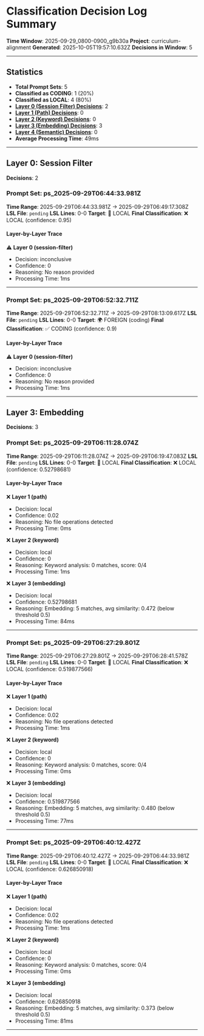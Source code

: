 # Classification Decision Log Summary

**Time Window**: 2025-09-29_0800-0900_g9b30a
**Project**: curriculum-alignment
**Generated**: 2025-10-05T19:57:10.632Z
**Decisions in Window**: 5

---

## Statistics

- **Total Prompt Sets**: 5
- **Classified as CODING**: 1 (20%)
- **Classified as LOCAL**: 4 (80%)
- **[Layer 0 (Session Filter) Decisions](#layer-0-session-filter)**: 2
- **[Layer 1 (Path) Decisions](#layer-1-path)**: 0
- **[Layer 2 (Keyword) Decisions](#layer-2-keyword)**: 0
- **[Layer 3 (Embedding) Decisions](#layer-3-embedding)**: 3
- **[Layer 4 (Semantic) Decisions](#layer-4-semantic)**: 0
- **Average Processing Time**: 49ms

---

## Layer 0: Session Filter

**Decisions**: 2

### Prompt Set: ps_2025-09-29T06:44:33.981Z

**Time Range**: 2025-09-29T06:44:33.981Z → 2025-09-29T06:49:17.308Z
**LSL File**: `pending`
**LSL Lines**: 0-0
**Target**: 📍 LOCAL
**Final Classification**: ❌ LOCAL (confidence: 0.95)

#### Layer-by-Layer Trace

⚠️ **Layer 0 (session-filter)**
- Decision: inconclusive
- Confidence: 0
- Reasoning: No reason provided
- Processing Time: 1ms

---

### Prompt Set: ps_2025-09-29T06:52:32.711Z

**Time Range**: 2025-09-29T06:52:32.711Z → 2025-09-29T08:13:09.617Z
**LSL File**: `pending`
**LSL Lines**: 0-0
**Target**: 🌍 FOREIGN (coding)
**Final Classification**: ✅ CODING (confidence: 0.9)

#### Layer-by-Layer Trace

⚠️ **Layer 0 (session-filter)**
- Decision: inconclusive
- Confidence: 0
- Reasoning: No reason provided
- Processing Time: 1ms

---

## Layer 3: Embedding

**Decisions**: 3

### Prompt Set: ps_2025-09-29T06:11:28.074Z

**Time Range**: 2025-09-29T06:11:28.074Z → 2025-09-29T06:19:47.083Z
**LSL File**: `pending`
**LSL Lines**: 0-0
**Target**: 📍 LOCAL
**Final Classification**: ❌ LOCAL (confidence: 0.52798681)

#### Layer-by-Layer Trace

❌ **Layer 1 (path)**
- Decision: local
- Confidence: 0.02
- Reasoning: No file operations detected
- Processing Time: 0ms

❌ **Layer 2 (keyword)**
- Decision: local
- Confidence: 0
- Reasoning: Keyword analysis: 0 matches, score: 0/4
- Processing Time: 1ms

❌ **Layer 3 (embedding)**
- Decision: local
- Confidence: 0.52798681
- Reasoning: Embedding: 5 matches, avg similarity: 0.472 (below threshold 0.5)
- Processing Time: 84ms

---

### Prompt Set: ps_2025-09-29T06:27:29.801Z

**Time Range**: 2025-09-29T06:27:29.801Z → 2025-09-29T06:28:41.578Z
**LSL File**: `pending`
**LSL Lines**: 0-0
**Target**: 📍 LOCAL
**Final Classification**: ❌ LOCAL (confidence: 0.519877566)

#### Layer-by-Layer Trace

❌ **Layer 1 (path)**
- Decision: local
- Confidence: 0.02
- Reasoning: No file operations detected
- Processing Time: 1ms

❌ **Layer 2 (keyword)**
- Decision: local
- Confidence: 0
- Reasoning: Keyword analysis: 0 matches, score: 0/4
- Processing Time: 0ms

❌ **Layer 3 (embedding)**
- Decision: local
- Confidence: 0.519877566
- Reasoning: Embedding: 5 matches, avg similarity: 0.480 (below threshold 0.5)
- Processing Time: 77ms

---

### Prompt Set: ps_2025-09-29T06:40:12.427Z

**Time Range**: 2025-09-29T06:40:12.427Z → 2025-09-29T06:44:33.981Z
**LSL File**: `pending`
**LSL Lines**: 0-0
**Target**: 📍 LOCAL
**Final Classification**: ❌ LOCAL (confidence: 0.626850918)

#### Layer-by-Layer Trace

❌ **Layer 1 (path)**
- Decision: local
- Confidence: 0.02
- Reasoning: No file operations detected
- Processing Time: 1ms

❌ **Layer 2 (keyword)**
- Decision: local
- Confidence: 0
- Reasoning: Keyword analysis: 0 matches, score: 0/4
- Processing Time: 0ms

❌ **Layer 3 (embedding)**
- Decision: local
- Confidence: 0.626850918
- Reasoning: Embedding: 5 matches, avg similarity: 0.373 (below threshold 0.5)
- Processing Time: 81ms

---

